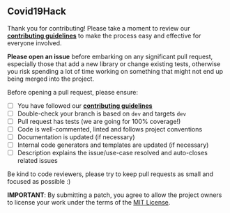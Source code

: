 ## Covid19Hack

Thank you for contributing! Please take a moment to review our [**contributing guidelines**](https://github.com/brandonjurado/Covid19Hack/blob/master/CONTRIBUTING.md)
to make the process easy and effective for everyone involved.

**Please open an issue** before embarking on any significant pull request, especially those that
add a new library or change existing tests, otherwise you risk spending a lot of time working
on something that might not end up being merged into the project.

Before opening a pull request, please ensure:

- [ ] You have followed our [**contributing guidelines**](https://github.com/brandonjurado/Covid19Hack/blob/master/CONTRIBUTING.md)
- [ ] Double-check your branch is based on `dev` and targets `dev` 
- [ ] Pull request has tests (we are going for 100% coverage!)
- [ ] Code is well-commented, linted and follows project conventions
- [ ] Documentation is updated (if necessary)
- [ ] Internal code generators and templates are updated (if necessary)
- [ ] Description explains the issue/use-case resolved and auto-closes related issues

Be kind to code reviewers, please try to keep pull requests as small and focused as possible :)

**IMPORTANT**: By submitting a patch, you agree to allow the project
owners to license your work under the terms of the [MIT License](https://github.com/brandonjurado/Covid19Hack/blob/master/LICENSE.md).

